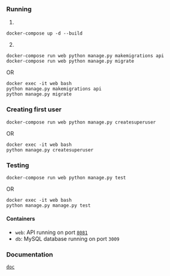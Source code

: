 ### Running

1)
```
docker-compose up -d --build
```

2)
```
docker-compose run web python manage.py makemigrations api
docker-compose run web python manage.py migrate
```
OR
```
docker exec -it web bash 
python manage.py makemigrations api
python manage.py migrate
```

### Creating first user
```
docker-compose run web python manage.py createsuperuser
```
OR
```
docker exec -it web bash
python manage.py createsuperuser
```

### Testing
```
docker-compose run web python manage.py test
```
OR
```
docker exec -it web bash
python manage.py manage.py test
```

#### Containers
   * `web`: API running on port [`8081`](http://localhost:8081/api/)
   * `db`: MySQL database running on port `3009`


### Documentation
   [`doc`](http://localhost:8081/docs/)
